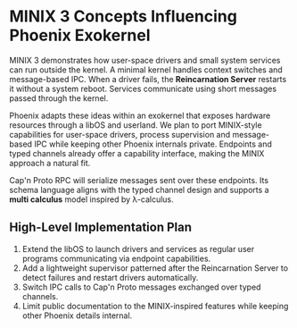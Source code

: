 # MINIX 3 Concepts Influencing Phoenix Exokernel

MINIX 3 demonstrates how user-space drivers and small system services can run
outside the kernel. A minimal kernel handles context switches and message-based
IPC. When a driver fails, the **Reincarnation Server** restarts it without a
system reboot. Services communicate using short messages passed through the
kernel.

Phoenix adapts these ideas within an exokernel that exposes hardware resources
through a libOS and userland. We plan to port MINIX-style capabilities for
user-space drivers, process supervision and message-based IPC while keeping
other Phoenix internals private. Endpoints and typed channels already offer a
capability interface, making the MINIX approach a natural fit.

Cap'n Proto RPC will serialize messages sent over these endpoints. Its schema
language aligns with the typed channel design and supports a **multi calculus**
model inspired by λ-calculus.

## High-Level Implementation Plan

1. Extend the libOS to launch drivers and services as regular user programs
   communicating via endpoint capabilities.
2. Add a lightweight supervisor patterned after the Reincarnation Server to
   detect failures and restart drivers automatically.
3. Switch IPC calls to Cap'n Proto messages exchanged over typed channels.
4. Limit public documentation to the MINIX-inspired features while keeping other
   Phoenix details internal.
